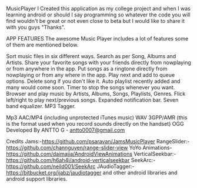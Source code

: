 MusicPlayer
I Created this application as my college project and when I was learning android or should I say programming so whatever the code you will find wouldn't be great or not even close to beta but I would like to share it with you guys "Thanks".

APP FEATURES
The awesome Music Player includes a lot of features some of them are mentioned below.

Sort music files in six different ways.
Search as per Song, Albums and Artists.
Share your favorite songs with your friends directly from nowplaying or from anywhere in the app.
Put songs as a ringtone directly from nowplaying or from any where in the app.
Play next and add to queue options.
Delete song if you don't like it.
Auto playlist recently added and many would come soon.
Timer to stop the songs whenever you want.
Browser and play music by Artists, Albums, Songs, Playlists, Genres.
Flick left/right to play next/previous songs.
Expanded notification bar.
Seven band equalizer.
MP3 Tagger.

Mp3
AAC/MP4 (including unprotected iTunes music)
WAV
3GPP/AMR (this is the format used when you record sounds directly on the handset)
OGG
Developed By
ANTTO G - antto0007@gmail.com

Credits
Jams:-https://github.com/psaravan/JamsMusicPlayer
RangeSlider:-https://github.com/channguyen/range-slider-view
YoYo Animations-https://github.com/daimajia/AndroidViewAnimations
VerticalSeekbar:-https://github.com/h6ah4i/android-verticalseekbar
SeekArc:-https://github.com/neild001/SeekArc
JAudioTagger:- https://bitbucket.org/ijabz/jaudiotagger and other android libraries and android support libraries.
